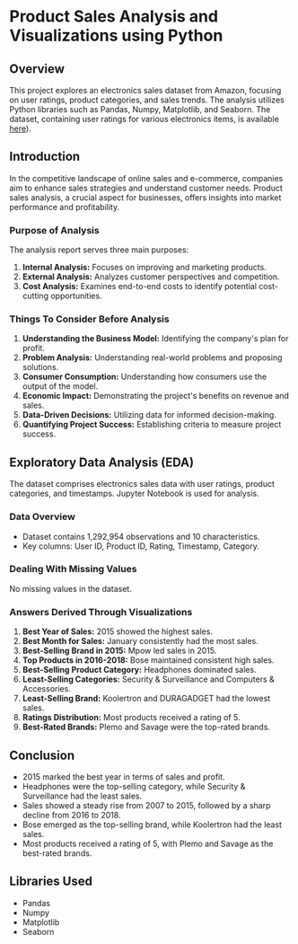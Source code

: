 # Product Sales Analysis and Visualizations using Python

## Overview
This project explores an electronics sales dataset from Amazon, focusing on user ratings, product categories, and sales trends. The analysis utilizes Python libraries such as Pandas, Numpy, Matplotlib, and Seaborn. The dataset, containing user ratings for various electronics items, is available [here](https://www.kaggle.com/datasets/edusanketdk/electronics)).

## Introduction
In the competitive landscape of online sales and e-commerce, companies aim to enhance sales strategies and understand customer needs. Product sales analysis, a crucial aspect for businesses, offers insights into market performance and profitability.

### Purpose of Analysis
The analysis report serves three main purposes:
1. **Internal Analysis:** Focuses on improving and marketing products.
2. **External Analysis:** Analyzes customer perspectives and competition.
3. **Cost Analysis:** Examines end-to-end costs to identify potential cost-cutting opportunities.

### Things To Consider Before Analysis
1. **Understanding the Business Model:** Identifying the company's plan for profit.
2. **Problem Analysis:** Understanding real-world problems and proposing solutions.
3. **Consumer Consumption:** Understanding how consumers use the output of the model.
4. **Economic Impact:** Demonstrating the project's benefits on revenue and sales.
5. **Data-Driven Decisions:** Utilizing data for informed decision-making.
6. **Quantifying Project Success:** Establishing criteria to measure project success.

## Exploratory Data Analysis (EDA)
The dataset comprises electronics sales data with user ratings, product categories, and timestamps. Jupyter Notebook is used for analysis.

### Data Overview
- Dataset contains 1,292,954 observations and 10 characteristics.
- Key columns: User ID, Product ID, Rating, Timestamp, Category.

### Dealing With Missing Values
No missing values in the dataset.

### Answers Derived Through Visualizations
1. **Best Year of Sales:** 2015 showed the highest sales.
2. **Best Month for Sales:** January consistently had the most sales.
3. **Best-Selling Brand in 2015:** Mpow led sales in 2015.
4. **Top Products in 2016-2018:** Bose maintained consistent high sales.
5. **Best-Selling Product Category:** Headphones dominated sales.
6. **Least-Selling Categories:** Security & Surveillance and Computers & Accessories.
7. **Least-Selling Brand:** Koolertron and DURAGADGET had the lowest sales.
8. **Ratings Distribution:** Most products received a rating of 5.
9. **Best-Rated Brands:** Plemo and Savage were the top-rated brands.

## Conclusion
- 2015 marked the best year in terms of sales and profit.
- Headphones were the top-selling category, while Security & Surveillance had the least sales.
- Sales showed a steady rise from 2007 to 2015, followed by a sharp decline from 2016 to 2018.
- Bose emerged as the top-selling brand, while Koolertron had the least sales.
- Most products received a rating of 5, with Plemo and Savage as the best-rated brands.

## Libraries Used
- Pandas
- Numpy
- Matplotlib
- Seaborn

